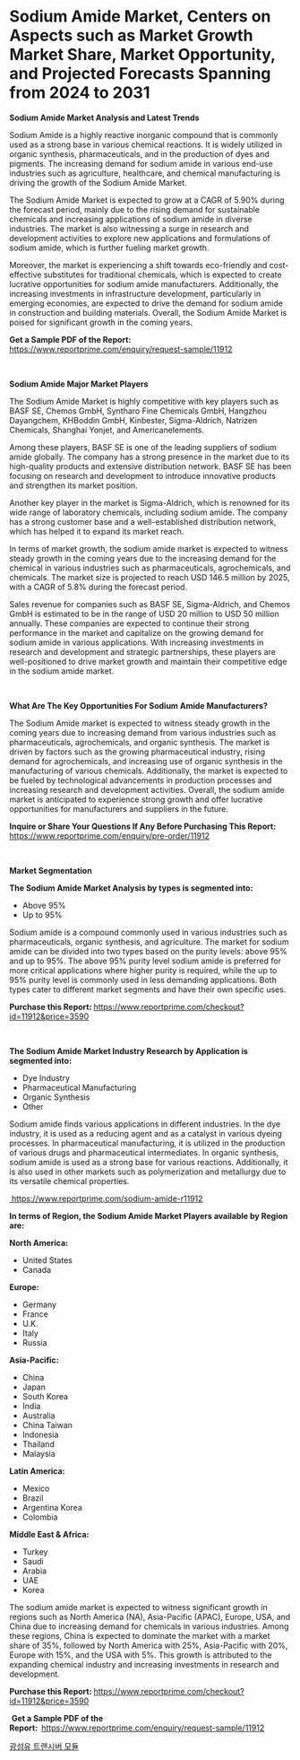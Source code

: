 <p><h1>Sodium Amide Market, Centers on Aspects such as Market Growth Market Share, Market Opportunity, and Projected Forecasts Spanning from 2024 to 2031</h1></p><p><strong>Sodium Amide Market Analysis and Latest Trends</strong></p>
<p><p>Sodium Amide is a highly reactive inorganic compound that is commonly used as a strong base in various chemical reactions. It is widely utilized in organic synthesis, pharmaceuticals, and in the production of dyes and pigments. The increasing demand for sodium amide in various end-use industries such as agriculture, healthcare, and chemical manufacturing is driving the growth of the Sodium Amide Market.</p><p>The Sodium Amide Market is expected to grow at a CAGR of 5.90% during the forecast period, mainly due to the rising demand for sustainable chemicals and increasing applications of sodium amide in diverse industries. The market is also witnessing a surge in research and development activities to explore new applications and formulations of sodium amide, which is further fueling market growth.</p><p>Moreover, the market is experiencing a shift towards eco-friendly and cost-effective substitutes for traditional chemicals, which is expected to create lucrative opportunities for sodium amide manufacturers. Additionally, the increasing investments in infrastructure development, particularly in emerging economies, are expected to drive the demand for sodium amide in construction and building materials. Overall, the Sodium Amide Market is poised for significant growth in the coming years.</p></p>
<p><strong>Get a Sample PDF of the Report:&nbsp;</strong> <a href="https://www.reportprime.com/enquiry/request-sample/11912">https://www.reportprime.com/enquiry/request-sample/11912</a></p>
<p>&nbsp;</p>
<p><strong>Sodium Amide Major Market Players</strong></p>
<p><p>The Sodium Amide Market is highly competitive with key players such as BASF SE, Chemos GmbH, Syntharo Fine Chemicals GmbH, Hangzhou Dayangchem, KHBoddin GmbH, Kinbester, Sigma-Aldrich, Natrizen Chemicals, Shanghai Yonjet, and Americanelements.</p><p>Among these players, BASF SE is one of the leading suppliers of sodium amide globally. The company has a strong presence in the market due to its high-quality products and extensive distribution network. BASF SE has been focusing on research and development to introduce innovative products and strengthen its market position.</p><p>Another key player in the market is Sigma-Aldrich, which is renowned for its wide range of laboratory chemicals, including sodium amide. The company has a strong customer base and a well-established distribution network, which has helped it to expand its market reach.</p><p>In terms of market growth, the sodium amide market is expected to witness steady growth in the coming years due to the increasing demand for the chemical in various industries such as pharmaceuticals, agrochemicals, and chemicals. The market size is projected to reach USD 146.5 million by 2025, with a CAGR of 5.8% during the forecast period.</p><p>Sales revenue for companies such as BASF SE, Sigma-Aldrich, and Chemos GmbH is estimated to be in the range of USD 20 million to USD 50 million annually. These companies are expected to continue their strong performance in the market and capitalize on the growing demand for sodium amide in various applications. With increasing investments in research and development and strategic partnerships, these players are well-positioned to drive market growth and maintain their competitive edge in the sodium amide market.</p></p>
<p>&nbsp;</p>
<p><strong>What Are The Key Opportunities For Sodium Amide Manufacturers?</strong></p>
<p><p>The Sodium Amide market is expected to witness steady growth in the coming years due to increasing demand from various industries such as pharmaceuticals, agrochemicals, and organic synthesis. The market is driven by factors such as the growing pharmaceutical industry, rising demand for agrochemicals, and increasing use of organic synthesis in the manufacturing of various chemicals. Additionally, the market is expected to be fueled by technological advancements in production processes and increasing research and development activities. Overall, the sodium amide market is anticipated to experience strong growth and offer lucrative opportunities for manufacturers and suppliers in the future.</p></p>
<p><strong>Inquire or Share Your Questions If Any Before Purchasing This Report:</strong> <a href="https://www.reportprime.com/enquiry/pre-order/11912">https://www.reportprime.com/enquiry/pre-order/11912</a></p>
<p>&nbsp;</p>
<p><strong>Market Segmentation</strong></p>
<p><strong>The Sodium Amide Market Analysis by types is segmented into:</strong></p>
<p><ul><li>Above 95%</li><li>Up to 95%</li></ul></p>
<p><p>Sodium amide is a compound commonly used in various industries such as pharmaceuticals, organic synthesis, and agriculture. The market for sodium amide can be divided into two types based on the purity levels: above 95% and up to 95%. The above 95% purity level sodium amide is preferred for more critical applications where higher purity is required, while the up to 95% purity level is commonly used in less demanding applications. Both types cater to different market segments and have their own specific uses.</p></p>
<p><strong>Purchase this Report:&nbsp;</strong><a href="https://www.reportprime.com/checkout?id=11912&price=3590">https://www.reportprime.com/checkout?id=11912&price=3590</a></p>
<p>&nbsp;</p>
<p><strong>The Sodium Amide Market Industry Research by Application is segmented into:</strong></p>
<p><ul><li>Dye Industry</li><li>Pharmaceutical Manufacturing</li><li>Organic Synthesis</li><li>Other</li></ul></p>
<p><p>Sodium amide finds various applications in different industries. In the dye industry, it is used as a reducing agent and as a catalyst in various dyeing processes. In pharmaceutical manufacturing, it is utilized in the production of various drugs and pharmaceutical intermediates. In organic synthesis, sodium amide is used as a strong base for various reactions. Additionally, it is also used in other markets such as polymerization and metallurgy due to its versatile chemical properties.</p></p>
<p><a href="https://www.reportprime.com/sodium-amide-r11912">&nbsp;https://www.reportprime.com/sodium-amide-r11912</a></p>
<p><strong>In terms of Region, the Sodium Amide Market Players available by Region are:</strong></p>
<p>
    <p> <strong> North America: </strong>
        <ul>
            <li>United States</li>
            <li>Canada</li>
        </ul>
        </p> 
    <p> <strong> Europe: </strong>
        <ul>
            <li>Germany</li>
            <li>France</li>
            <li>U.K.</li>
            <li>Italy</li>
            <li>Russia</li>
        </ul>
        </p> 
    <p> <strong> Asia-Pacific: </strong>
        <ul>
            <li>China</li>
            <li>Japan</li>
            <li>South Korea</li>
            <li>India</li>
            <li>Australia</li>
            <li>China Taiwan</li>
            <li>Indonesia</li>
            <li>Thailand</li>
            <li>Malaysia</li>
        </ul>
        </p> 
    <p> <strong> Latin America: </strong>
        <ul>
            <li>Mexico</li>
            <li>Brazil</li>
            <li>Argentina Korea</li>
            <li>Colombia</li>
        </ul>
        </p> 
    <p> <strong> Middle East & Africa: </strong>
        <ul>
            <li>Turkey</li>
            <li>Saudi</li>
            <li>Arabia</li>
            <li>UAE</li>
            <li>Korea</li>
        </ul>
    </p>
    </p>
<p><p>The sodium amide market is expected to witness significant growth in regions such as North America (NA), Asia-Pacific (APAC), Europe, USA, and China due to increasing demand for chemicals in various industries. Among these regions, China is expected to dominate the market with a market share of 35%, followed by North America with 25%, Asia-Pacific with 20%, Europe with 15%, and the USA with 5%. This growth is attributed to the expanding chemical industry and increasing investments in research and development.</p></p>
<p><strong>Purchase this Report: </strong><a href="https://www.reportprime.com/checkout?id=11912&price=3590">https://www.reportprime.com/checkout?id=11912&price=3590</a></p>
<p>&nbsp;<strong>Get a Sample PDF of the Report:&nbsp;&nbsp;</strong><a href="https://www.reportprime.com/enquiry/request-sample/11912">https://www.reportprime.com/enquiry/request-sample/11912</a></p>
<p><strong></strong></p>
<p><p><a href="https://github.com/lzrvbyqzftro57/Market-Research-Report-List-2/blob/main/800126967205.md">광섬유 트랜시버 모듈</a></p></p>